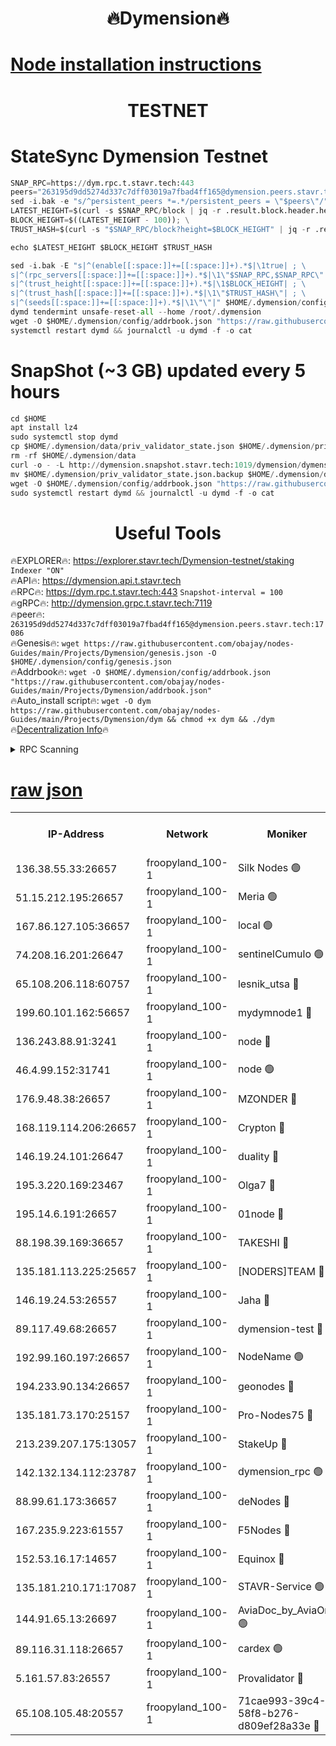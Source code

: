 <h1 align="center"> 🔥Dymension🔥</h1>

[Node installation instructions](https://github.com/obajay/nodes-Guides/tree/main/Projects/Dymension)
=

<h1 align="center"> TESTNET</h1>

# StateSync Dymension Testnet
```python
SNAP_RPC=https://dym.rpc.t.stavr.tech:443
peers="263195d9dd5274d337c7dff03019a7fbad4ff165@dymension.peers.stavr.tech:17086"
sed -i.bak -e "s/^persistent_peers *=.*/persistent_peers = \"$peers\"/" $HOME/.dymension/config/config.toml
LATEST_HEIGHT=$(curl -s $SNAP_RPC/block | jq -r .result.block.header.height); \
BLOCK_HEIGHT=$((LATEST_HEIGHT - 100)); \
TRUST_HASH=$(curl -s "$SNAP_RPC/block?height=$BLOCK_HEIGHT" | jq -r .result.block_id.hash)

echo $LATEST_HEIGHT $BLOCK_HEIGHT $TRUST_HASH

sed -i.bak -E "s|^(enable[[:space:]]+=[[:space:]]+).*$|\1true| ; \
s|^(rpc_servers[[:space:]]+=[[:space:]]+).*$|\1\"$SNAP_RPC,$SNAP_RPC\"| ; \
s|^(trust_height[[:space:]]+=[[:space:]]+).*$|\1$BLOCK_HEIGHT| ; \
s|^(trust_hash[[:space:]]+=[[:space:]]+).*$|\1\"$TRUST_HASH\"| ; \
s|^(seeds[[:space:]]+=[[:space:]]+).*$|\1\"\"|" $HOME/.dymension/config/config.toml
dymd tendermint unsafe-reset-all --home /root/.dymension
wget -O $HOME/.dymension/config/addrbook.json "https://raw.githubusercontent.com/obajay/nodes-Guides/main/Projects/Dymension/addrbook.json"
systemctl restart dymd && journalctl -u dymd -f -o cat

```
# SnapShot (~3 GB) updated every 5 hours
```python
cd $HOME
apt install lz4
sudo systemctl stop dymd
cp $HOME/.dymension/data/priv_validator_state.json $HOME/.dymension/priv_validator_state.json.backup
rm -rf $HOME/.dymension/data
curl -o - -L http://dymension.snapshot.stavr.tech:1019/dymension/dymension-snap.tar.lz4 | lz4 -c -d - | tar -x -C $HOME/.dymension --strip-components 2
mv $HOME/.dymension/priv_validator_state.json.backup $HOME/.dymension/data/priv_validator_state.json
wget -O $HOME/.dymension/config/addrbook.json "https://raw.githubusercontent.com/obajay/nodes-Guides/main/Projects/Dymension/addrbook.json"
sudo systemctl restart dymd && journalctl -u dymd -f -o cat
```

 <h1 align="center"> Useful Tools</h1>

🔥EXPLORER🔥:     https://explorer.stavr.tech/Dymension-testnet/staking        `Indexer "ON"` \
🔥API🔥:          https://dymension.api.t.stavr.tech \
🔥RPC🔥:          https://dym.rpc.t.stavr.tech:443                  `Snapshot-interval = 100` \
🔥gRPC🔥:         http://dymension.grpc.t.stavr.tech:7119 \
🔥peer🔥:         `263195d9dd5274d337c7dff03019a7fbad4ff165@dymension.peers.stavr.tech:17086` \
🔥Genesis🔥:     ```wget https://raw.githubusercontent.com/obajay/nodes-Guides/main/Projects/Dymension/genesis.json -O $HOME/.dymension/config/genesis.json``` \
🔥Addrbook🔥:    ```wget -O $HOME/.dymension/config/addrbook.json "https://raw.githubusercontent.com/obajay/nodes-Guides/main/Projects/Dymension/addrbook.json"``` \
🔥Auto_install script🔥: ```wget -O dym https://raw.githubusercontent.com/obajay/nodes-Guides/main/Projects/Dymension/dym && chmod +x dym && ./dym``` \
🔥[Decentralization Info](https://github.com/obajay/StateSync-snapshots/tree/main/Projects/Dymension/Decentralization)🔥


<details>
<summary>RPC Scanning</summary>

<h2 align="center"> We scan nodes in real time every 4 hours. And we provide the final result of RPC endpoints.
We cannot influence the operation of these nodes in any way. </h2>


```python
If Voting Power is higher than 0 --> then the Node is a validator of the network and may be subject to attack and be a potential threat to the chain.
```
```python
We marked such validators with a red symbol
```

</details>

[raw json](https://rpc-check.dymt.stavr.tech/dymt/rpc-dymt-result.json)
=


<table><tr><th>IP-Address</th><th>Network</th><th>Moniker</th><th>Latest Block Height</th><th>Earliest Block Height</th><th>Catching Up</th><th>Tx Index</th><th>Voting Power</th><th>Scan Time</th></tr><tr><td>136.38.55.33:26657</td><td>froopyland_100-1</td><td>Silk Nodes 🟢</td><td>2348561</td><td>1</td><td>False</td><td>on</td><td>0</td><td>2024-01-29T23:59:24.735566803UTC</td></tr><tr><td>51.15.212.195:26657</td><td>froopyland_100-1</td><td>Meria 🟢</td><td>1651535</td><td>1238063</td><td>False</td><td>on</td><td>0</td><td>2024-01-29T23:58:10.324118017UTC</td></tr><tr><td>167.86.127.105:36657</td><td>froopyland_100-1</td><td>local 🟢</td><td>1651535</td><td>1318001</td><td>False</td><td>off</td><td>0</td><td>2024-01-29T23:59:23.859103901UTC</td></tr><tr><td>74.208.16.201:26647</td><td>froopyland_100-1</td><td>sentinelCumulo 🟢</td><td>2348548</td><td>1652923</td><td>False</td><td>on</td><td>0</td><td>2024-01-29T23:58:14.132479403UTC</td></tr><tr><td>65.108.206.118:60757</td><td>froopyland_100-1</td><td>lesnik_utsa 🔴</td><td>2348552</td><td>1652923</td><td>False</td><td>on</td><td>1</td><td>2024-01-29T23:58:32.317242739UTC</td></tr><tr><td>199.60.101.162:56657</td><td>froopyland_100-1</td><td>mydymnode1 🔴</td><td>2348552</td><td>1652923</td><td>False</td><td>off</td><td>3</td><td>2024-01-29T23:58:32.955463012UTC</td></tr><tr><td>136.243.88.91:3241</td><td>froopyland_100-1</td><td>node 🔴</td><td>2348557</td><td>1652923</td><td>False</td><td>on</td><td>1</td><td>2024-01-29T23:59:06.138447803UTC</td></tr><tr><td>46.4.99.152:31741</td><td>froopyland_100-1</td><td>node 🟢</td><td>2348558</td><td>1652923</td><td>False</td><td>on</td><td>0</td><td>2024-01-29T23:59:08.540666466UTC</td></tr><tr><td>176.9.48.38:26657</td><td>froopyland_100-1</td><td>MZONDER 🔴</td><td>2348559</td><td>1652923</td><td>False</td><td>on</td><td>1</td><td>2024-01-29T23:59:16.999198453UTC</td></tr><tr><td>168.119.114.206:26657</td><td>froopyland_100-1</td><td>Crypton 🔴</td><td>2348562</td><td>1652923</td><td>False</td><td>off</td><td>1</td><td>2024-01-29T23:59:31.781147172UTC</td></tr><tr><td>146.19.24.101:26647</td><td>froopyland_100-1</td><td>duality 🔴</td><td>2348555</td><td>1655313</td><td>False</td><td>on</td><td>1</td><td>2024-01-29T23:58:50.967048909UTC</td></tr><tr><td>195.3.220.169:23467</td><td>froopyland_100-1</td><td>Olga7 🔴</td><td>2348559</td><td>1655313</td><td>False</td><td>on</td><td>1</td><td>2024-01-29T23:59:17.355600357UTC</td></tr><tr><td>195.14.6.191:26657</td><td>froopyland_100-1</td><td>01node 🔴</td><td>2348562</td><td>1655732</td><td>False</td><td>on</td><td>1</td><td>2024-01-29T23:59:31.512875248UTC</td></tr><tr><td>88.198.39.169:36657</td><td>froopyland_100-1</td><td>TAKESHI 🔴</td><td>2348549</td><td>1656584</td><td>False</td><td>on</td><td>1</td><td>2024-01-29T23:58:14.507367663UTC</td></tr><tr><td>135.181.113.225:25657</td><td>froopyland_100-1</td><td>[NODERS]TEAM 🔴</td><td>2348557</td><td>1656584</td><td>False</td><td>on</td><td>1</td><td>2024-01-29T23:59:01.401171426UTC</td></tr><tr><td>146.19.24.53:26557</td><td>froopyland_100-1</td><td>Jaha 🔴</td><td>2348557</td><td>1656584</td><td>False</td><td>off</td><td>1</td><td>2024-01-29T23:59:05.899764634UTC</td></tr><tr><td>89.117.49.68:26657</td><td>froopyland_100-1</td><td>dymension-test 🔴</td><td>2348562</td><td>1723012</td><td>False</td><td>on</td><td>1</td><td>2024-01-29T23:59:32.099783262UTC</td></tr><tr><td>192.99.160.197:26657</td><td>froopyland_100-1</td><td>NodeName 🟢</td><td>1829304</td><td>1826584</td><td>False</td><td>on</td><td>0</td><td>2024-01-29T23:59:36.869749325UTC</td></tr><tr><td>194.233.90.134:26657</td><td>froopyland_100-1</td><td>geonodes 🔴</td><td>2348555</td><td>2015001</td><td>False</td><td>on</td><td>1</td><td>2024-01-29T23:58:52.012186357UTC</td></tr><tr><td>135.181.73.170:25157</td><td>froopyland_100-1</td><td>Pro-Nodes75 🔴</td><td>2348550</td><td>2048550</td><td>False</td><td>on</td><td>1</td><td>2024-01-29T23:58:25.846774472UTC</td></tr><tr><td>213.239.207.175:13057</td><td>froopyland_100-1</td><td>StakeUp 🔴</td><td>2348563</td><td>2060558</td><td>False</td><td>off</td><td>1</td><td>2024-01-29T23:59:37.122663186UTC</td></tr><tr><td>142.132.134.112:23787</td><td>froopyland_100-1</td><td>dymension_rpc 🟢</td><td>2348555</td><td>2076584</td><td>False</td><td>on</td><td>0</td><td>2024-01-29T23:58:50.283209327UTC</td></tr><tr><td>88.99.61.173:36657</td><td>froopyland_100-1</td><td>deNodes 🔴</td><td>2348556</td><td>2077398</td><td>False</td><td>off</td><td>1</td><td>2024-01-29T23:58:58.419305969UTC</td></tr><tr><td>167.235.9.223:61557</td><td>froopyland_100-1</td><td>F5Nodes 🔴</td><td>2348553</td><td>2100380</td><td>False</td><td>off</td><td>1</td><td>2024-01-29T23:58:39.425799690UTC</td></tr><tr><td>152.53.16.17:14657</td><td>froopyland_100-1</td><td>Equinox 🔴</td><td>2348548</td><td>2169800</td><td>False</td><td>on</td><td>1</td><td>2024-01-29T23:58:13.326412422UTC</td></tr><tr><td>135.181.210.171:17087</td><td>froopyland_100-1</td><td>STAVR-Service 🟢</td><td>2348549</td><td>2225118</td><td>False</td><td>on</td><td>0</td><td>2024-01-29T23:58:19.005571898UTC</td></tr><tr><td>144.91.65.13:26697</td><td>froopyland_100-1</td><td>AviaDoc_by_AviaOne 🟢</td><td>2348550</td><td>2330526</td><td>False</td><td>on</td><td>0</td><td>2024-01-29T23:58:25.496600438UTC</td></tr><tr><td>89.116.31.118:26657</td><td>froopyland_100-1</td><td>cardex 🟢</td><td>2348554</td><td>2339417</td><td>False</td><td>on</td><td>0</td><td>2024-01-29T23:58:45.868222851UTC</td></tr><tr><td>5.161.57.83:26557</td><td>froopyland_100-1</td><td>Provalidator 🔴</td><td>2348548</td><td>2339618</td><td>False</td><td>on</td><td>1</td><td>2024-01-29T23:58:11.011482524UTC</td></tr><tr><td>65.108.105.48:20557</td><td>froopyland_100-1</td><td>71cae993-39c4-58f8-b276-d809ef28a33e 🔴</td><td>2348555</td><td>2342923</td><td>False</td><td>on</td><td>1</td><td>2024-01-29T23:58:50.637306139UTC</td></tr></table>

